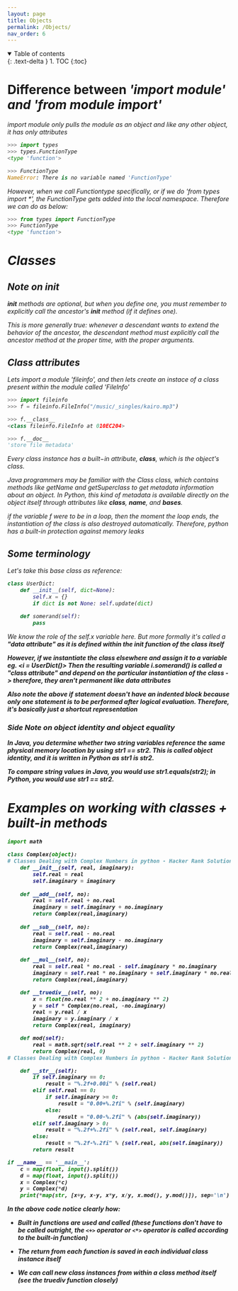 ```yaml
---
layout: page
title: Objects
permalink: /Objects/
nav_order: 6
---
```


<details open markdown="block">
  <summary>
    Table of contents
  </summary>
  {: .text-delta }
1. TOC
{:toc}
</details>

# Difference between <i> 'import module' and 'from module import'

import module only pulls the module as an object and like any other object, it has only attributes

```python
>>> import types
>>> types.FunctionType
<type 'function'>

>>> FunctionType
NameError: There is no variable named 'FunctionType'
```

However, when we call Functiontype specifically, or if we do 'from types import *', the FunctionType gets added into the local namespace. Therefore we can do as below:

```python
>>> from types import FunctionType
>>> FunctionType
<type 'function'>

```

# Classes

## Note on __init__

__init__ methods are optional, but when you define one, you must remember to explicitly call the ancestor's __init__ method (if it defines one).

This is more generally true: whenever a descendant wants to extend the behavior of the ancestor, the descendant method must explicitly call the ancestor method at the proper time, with the proper arguments.

## Class attributes

Lets import a module 'fileinfo', and then lets create an instace of a class present within the module called 'FileInfo'


```python
>>> import fileinfo
>>> f = fileinfo.FileInfo("/music/_singles/kairo.mp3")

>>> f.__class__
<class fileinfo.FileInfo at 010EC204>

>>> f.__doc__
'store file metadata'
```
Every class instance has a built−in attribute, __class__, which is the object's class. 

Java programmers may be familiar with the Class class, which contains methods like getName
and getSuperclass to get metadata information about an object. In Python, this kind of metadata is
available directly on the object itself through attributes like __class__, __name__, and __bases__.

<i> if the variable f were to be in a loop, then the moment the loop ends, the instantiation of the class is also destroyed automatically. Therefore, python has a built-in protection against memory leaks

## Some terminology

Let's take this base class as reference:
```python
class UserDict:
    def __init__(self, dict=None):
        self.x = {}
        if dict is not None: self.update(dict)
    
    def somerand(self):
        pass
```

We know the role of the self.x variable here. But more formally it's called a <b> "data attribute" as it is defined within the __init__ function of the class itself

However, if we instantiate the class elsewhere and assign it to a variable eg. <i = UserDict()>
Then the resulting variable i.somerand() is called a __"class attribute"__ and depend on the particular instantiation of the class -> therefore, they aren't permanent like __data attributes__

<i> Also note the above if statement doesn't have an indented block because only one statement is to be performed after logical evaluation. Therefore, it's basically just a shortcut representation

### Side Note on object identity and object equality

In Java, you determine whether two string variables reference the same physical memory location by using str1 == str2. This is called object identity, and it is written in Python as str1 is str2. 

To compare string values in Java, you would use str1.equals(str2); in Python, you would use str1 == str2.

# Examples on working with classes + built-in methods

```python
import math

class Complex(object):
# Classes Dealing with Complex Numbers in python - Hacker Rank Solution START
    def __init__(self, real, imaginary):
        self.real = real
        self.imaginary = imaginary
        
    def __add__(self, no):
        real = self.real + no.real
        imaginary = self.imaginary + no.imaginary
        return Complex(real,imaginary)
        
    def __sub__(self, no):
        real = self.real - no.real
        imaginary = self.imaginary - no.imaginary
        return Complex(real,imaginary)
        
    def __mul__(self, no):
        real = self.real * no.real - self.imaginary * no.imaginary
        imaginary = self.real * no.imaginary + self.imaginary * no.real
        return Complex(real,imaginary)

    def __truediv__(self, no):
        x = float(no.real ** 2 + no.imaginary ** 2)
        y = self * Complex(no.real, -no.imaginary)
        real = y.real / x
        imaginary = y.imaginary / x
        return Complex(real, imaginary)

    def mod(self):
        real = math.sqrt(self.real ** 2 + self.imaginary ** 2)
        return Complex(real, 0)
# Classes Dealing with Complex Numbers in python - Hacker Rank Solution END

    def __str__(self):
        if self.imaginary == 0:
            result = "%.2f+0.00i" % (self.real)
        elif self.real == 0:
            if self.imaginary >= 0:
                result = "0.00+%.2fi" % (self.imaginary)
            else:
                result = "0.00-%.2fi" % (abs(self.imaginary))
        elif self.imaginary > 0:
            result = "%.2f+%.2fi" % (self.real, self.imaginary)
        else:
            result = "%.2f-%.2fi" % (self.real, abs(self.imaginary))
        return result

if __name__ == '__main__':
    c = map(float, input().split())
    d = map(float, input().split())
    x = Complex(*c)
    y = Complex(*d)
    print(*map(str, [x+y, x-y, x*y, x/y, x.mod(), y.mod()]), sep='\n')
```

In the above code notice clearly how:
- Built in functions are used and called (these functions don't have to be called outright, the `<+>` operator or `<*>` operator is called according to the built-in function)

- The return from each function is saved in each individual class instance itself

- We can call new class instances from within a class method itself (see the truediv function closely)